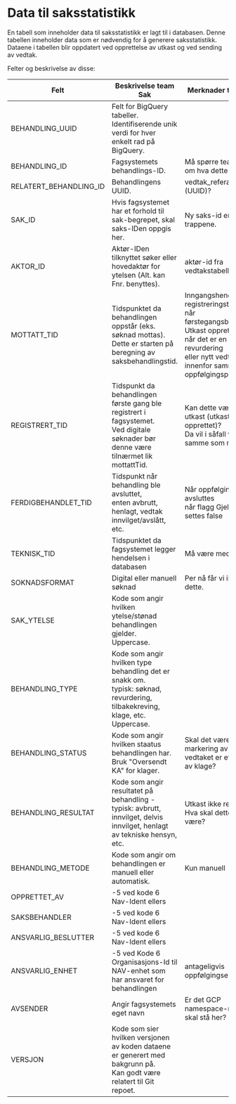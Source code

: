 # Data til saksstatistikk

En tabell som inneholder data til saksstatistikk er lagt til i databasen. Denne tabellen inneholder data som er nødvendig for å generere saksstatistikk. Dataene i tabellen blir oppdatert ved opprettelse av utkast og ved sending av vedtak.  

Felter og beskrivelse av disse:

| Felt           | Beskrivelse team Sak                                                                                                                  | Merknader team Obo                                                                                                                                                              |
|----------------|---------------------------------------------------------------------------------------------------------------------------------------|---------------------------------------------------------------------------------------------------------------------------------------------------------------------------------|
|BEHANDLING_UUID   | Felt for BigQuery tabeller.<br>Identifiserende unik verdi for hver enkelt rad på BigQuery.                                            |                                                                                                                                                                                 |
|BEHANDLING_ID    | Fagsystemets behandlings-ID.                                                                                                          | Må spørre team Sak om hva dette er.                                                                                                                                             |
|RELATERT_BEHANDLING_ID| Behandlingens UUID.                                                                                                                   | vedtak_referanse (UUID)?                                                                                                                                                        |
|SAK_ID | Hvis fagsystemet har et forhold til sak-begrepet, skal saks-IDen oppgis her.                                                          | Ny saks-id er på trappene.                                                                                                                                                      |
|AKTOR_ID | Aktør-IDen tilknyttet søker eller hovedaktør for ytelsen (Alt. kan Fnr. benyttes).                                                    | aktør-id fra vedtakstabellen                                                                                                                                                    |
|MOTTATT_TID| Tidspunktet da behandlingen oppstår (eks. søknad mottas).<br>Dette er starten på beregning av saksbehandlingstid.                     | Inngangshendelse, registreringstidspunkt når førstegangsbehandling.<br> Utkast opprettet-tid når det er en revurdering<br> eller nytt vedtak innenfor samme oppfølgingsperiode. |
|REGISTRERT_TID  | Tidspunkt da behandlingen første gang ble registrert i fagsystemet.<br>Ved digitale søknader bør denne være tilnærmet lik mottattTid. | Kan dette være start av utkast (utkast opprettet)?<br> Da vil i såfall være det samme som mottattTid.                                                                           |
|FERDIGBEHANDLET_TID  | Tidspunkt når behandling ble avsluttet,<br>enten avbrutt, henlagt, vedtak innvilget/avslått, etc.                                     | Når oppfølging avsluttes<br>når flagg Gjeldende settes false                                                                                                                    |
|TEKNISK_TID | Tidspunktet da fagsystemet legger hendelsen i databasen                                                                               | Må være med                                                                                                                                                                     |
|SOKNADSFORMAT | Digital eller manuell søknad                                                                                                          | Per nå får vi ikke til dette.                                                                                                                                                   |
|SAK_YTELSE | Kode som angir hvilken ytelse/stønad behandlingen gjelder.<br>Uppercase.                                                              |                                                                                                                                                                                 |
|BEHANDLING_TYPE | Kode som angir hvilken type behandling det er snakk om. <br>typisk: søknad, revurdering, tilbakekreving, klage, etc.<br>Uppercase.    |                                                                                                                                                                                 |
|BEHANDLING_STATUS | Kode som angir hvilken staatus behandlingen har. Bruk "Oversendt KA" for klager.                                                      | Skal det være noen markering av at vedtaket er et resultat av klage?                                                                                                            |
|BEHANDLING_RESULTAT  | Kode som angir resultatet på behandling -<br>typisk: avbrutt, innvilget, delvis innvilget, henlagt av tekniske hensyn, etc.           | Utkast ikke relevant. Hva skal dette egentlig være?                                                                                                                             |
|BEHANDLING_METODE | Kode som angir om behandlingen er manuell eller automatisk.                                                                           | Kun manuell                                                                                                                                                                     |
|OPPRETTET_AV | -5 ved kode 6<br>Nav-Ident ellers                                                                                                     |                                                                                                                                                                                 |
|SAKSBEHANDLER | -5 ved kode 6<br>Nav-Ident ellers                                                                                                     |                                                                                                                                                                                 |
|ANSVARLIG_BESLUTTER  | -5 ved kode 6<br>Nav-Ident ellers                                                                                                     |                                                                                                                                                                                 |
|ANSVARLIG_ENHET | -5 ved Kode 6<br>Organisasjons-Id til NAV-enhet som har ansvaret for behandlingen                                                     | antageligvis oppfølgingsenhet                                                                                                                                                   |
|AVSENDER | Angir fagsystemets eget navn                                                                                                          | Er det GCP namespace-navn? Hva skal stå her?                                                                                                                                    |
|VERSJON  | Kode som sier hvilken versjonen av koden dataene er generert med bakgrunn på.<br>Kan godt være relatert til Git repoet.               |                                                                                                                                                                                 |

